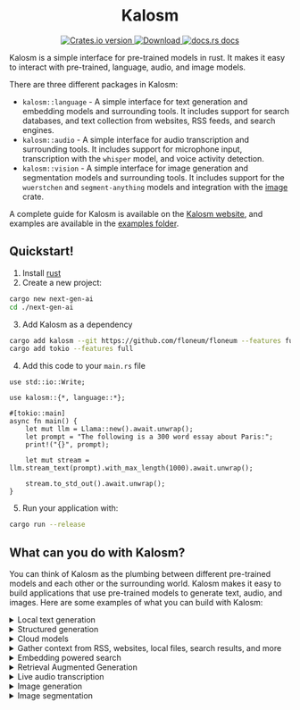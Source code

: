 <div align="center">
  <h1>Kalosm</h1>
</div>
<div align="center">
  <!-- Crates version -->
  <a href="https://crates.io/crates/kalosm">
    <img src="https://img.shields.io/crates/v/kalosm.svg?style=flat-square"
    alt="Crates.io version" />
  </a>
  <!-- Downloads -->
  <a href="https://crates.io/crates/kalosm">
    <img src="https://img.shields.io/crates/d/kalosm.svg?style=flat-square"
      alt="Download" />
  </a>
  <!-- docs -->
  <a href="https://docs.rs/kalosm">
    <img src="https://img.shields.io/badge/docs-latest-blue.svg?style=flat-square"
      alt="docs.rs docs" />
  </a>
</div>

Kalosm is a simple interface for pre-trained models in rust. It makes it easy to interact with pre-trained, language, audio, and image models.

There are three different packages in Kalosm:
- `kalosm::language` - A simple interface for text generation and embedding models and surrounding tools. It includes support for search databases, and text collection from websites, RSS feeds, and search engines.
- `kalosm::audio` - A simple interface for audio transcription and surrounding tools. It includes support for microphone input, transcription with the `whisper` model, and voice activity detection. 
- `kalosm::vision` - A simple interface for image generation and segmentation models and surrounding tools. It includes support for the `wuerstchen` and `segment-anything` models and integration with the [image](https://docs.rs/image/latest/image/) crate.

A complete guide for Kalosm is available on the [Kalosm website](https://floneum.com/kalosm/), and examples are available in the [examples folder](https://github.com/floneum/floneum/tree/main/interfaces/kalosm/examples).

## Quickstart!

1) Install [rust](https://rustup.rs/)
2) Create a new project:
```sh
cargo new next-gen-ai
cd ./next-gen-ai
```
3) Add Kalosm as a dependency
```sh
cargo add kalosm --git https://github.com/floneum/floneum --features full
cargo add tokio --features full
```
4) Add this code to your `main.rs` file
```rust, no_run
use std::io::Write;

use kalosm::{*, language::*};

#[tokio::main]
async fn main() {
    let mut llm = Llama::new().await.unwrap();
    let prompt = "The following is a 300 word essay about Paris:";
    print!("{}", prompt);

    let mut stream = llm.stream_text(prompt).with_max_length(1000).await.unwrap();

    stream.to_std_out().await.unwrap();
}
```
5) Run your application with:
```sh
cargo run --release
```

## What can you do with Kalosm?

You can think of Kalosm as the plumbing between different pre-trained models and each other or the surrounding world. Kalosm makes it easy to build applications that use pre-trained models to generate text, audio, and images. Here are some examples of what you can build with Kalosm:

<details>
<summary>Local text generation</summary>

The simplest way to get started with Kalosm language is to pull in one of the local large language models and use it to generate text. Kalosm supports a streaming API that allows you to generate text in real time without blocking your main thread:

```rust, no_run
use kalosm::language::*;

#[tokio::main]
async fn main() -> Result<(), Box<dyn std::error::Error>> {
    let mut llm = Llama::phi_3().await.unwrap();
    let prompt = "The following is a 300 word essay about why the capital of France is Paris:";
    print!("{}", prompt);

    let mut stream = llm.stream_text(prompt).with_max_length(1000).await.unwrap();

    stream.to_std_out().await.unwrap();

    Ok(())
}
```

</details>

<details>
<summary>Structured generation</summary>

Natural language generation is interesting, but the more interesting aspect of text is as a universal data format. You can encode any kind of data into text with a format like json. Kalosm lets you use LLMs with structured generation to create arbitrary types from natural language inputs:

```rust, no_run
use kalosm::language::*;

// First, derive an efficient parser for your structured data
#[derive(Parse, Clone, Debug)]
enum Class {
    Thing,
    Person,
    Animal,
}

#[derive(Parse, Clone, Debug)]
struct Response {
    classification: Class,
}

#[tokio::main]
async fn main() {
    // Then set up a task with a prompt and constraints
    let llm = Llama::new_chat().await.unwrap();
    let task = Task::builder("You classify the user's message as about a person, animal or thing in a JSON format")
        .with_constraints(Response::new_parser())
        .build();

    // Finally, run the task
    let response = task.run("The Kalosm library lets you create structured data from natural language inputs", &llm).await.unwrap();
    println!("{:?}", response);
}
```

</details>

<details>
<summary>Cloud models</summary>

Kalosm also supports cloud models like GPT4 with the same streaming API:

```rust, no_run
// You must set the environment variable OPENAI_API_KEY (https://platform.openai.com/account/api-keys) to run this example.
use kalosm::language::*; 

#[tokio::main]
async fn main() -> Result<(), Box<dyn std::error::Error>> {
    let mut llm = Gpt3_5::default();
    let prompt = "The following is a 300 word essay about why the capital of France is Paris:";
    print!("{}", prompt);

    let mut stream = llm.stream_text(prompt).with_max_length(300).await.unwrap();

    stream.to_std_out().await.unwrap();

    Ok(())
}
```

</details>

<details>
<summary>Gather context from RSS, websites, local files, search results, and more</summary>

Kalosm makes it easy to collect text data from a variety of sources. For example, you can use Kalosm to collect text from a local folder of documents, an RSS stream, a website, or a search engine:

```rust, no_run
use kalosm::language::*;
use std::convert::TryFrom;
use std::path::PathBuf;

#[tokio::main]
async fn main() -> Result<(), Box<dyn std::error::Error>> {
    // Read an RSS stream
    let nyt = RssFeed::new(Url::parse("https://rss.nytimes.com/services/xml/rss/nyt/US.xml").unwrap());
    // Read a local folder of documents
    let mut documents = DocumentFolder::try_from(PathBuf::from("./documents")).unwrap();
    // Read a website (either from the raw HTML or inside of a headless browser)
    let page = Page::new(Url::parse("https://www.nytimes.com/live/2023/09/21/world/zelensky-russia-ukraine-news").unwrap(), BrowserMode::Static).unwrap();
    let document = page.article().await.unwrap();
    println!("Title: {}", document.title());
    println!("Body: {}", document.body());
    // Read pages from a search engine (You must have the SERPER_API_KEY environment variable set to run this example)
    let query = "What is the capital of France?";
    let api_key = std::env::var("SERPER_API_KEY").unwrap();
    let search_query = SearchQuery::new(query, &api_key, 5);
    let documents = search_query.into_documents().await.unwrap();
    let mut text = String::new();
    for document in documents {
        for word in document.body().split(' ').take(300) {
            text.push_str(word);
            text.push(' ');
        }
        text.push('\n');
    }
    println!("{}", text);

    Ok(())
}
```

</details>


<details>
<summary>Embedding powered search</summary>

Once you have your data, Kalosm includes tools to create embedding-powered search indexes. Embedding-based search lets you find documents that are semantically similar to a specific word or phrase even if no words are an exact match:

```rust, no_run
use kalosm::language::*;
use surrealdb::{engine::local::SurrealKv, Surreal};

#[tokio::main]
async fn main() {
    // Create database connection
    let db = Surreal::new::<SurrealKv>(std::env::temp_dir().join("temp.db")).await.unwrap();

    // Select a specific namespace / database
    db.use_ns("search").use_db("documents").await.unwrap();

    // Create a table in the surreal database to store the embeddings
    let document_table = db
        .document_table_builder("documents")
        .build::<Document>()
        .await
        .unwrap();

    // Add documents to the database
    document_table.add_context(DocumentFolder::new("./documents").unwrap()).await.unwrap();

    loop {
        // Get the user's question
        let user_question = prompt_input("Query: ").unwrap();

        let nearest_5 = document_table
            .search(&user_question)
            .with_results(5)
            .await
            .unwrap();

        println!("{:?}", nearest_5);
    }
}
```

</details>

<details>
<summary>Retrieval Augmented Generation</summary>

A large part of making modern LLMs performant is curating the context the models have access to. Retrieval Augmented Generation (or RAG) helps you do this by inserting context into the prompt based on a search query. For example, you can Kalosm to create a chatbot that uses context from local documents to answer questions:

```rust, no_run
use kalosm::language::*;
use surrealdb::{engine::local::SurrealKv, Surreal};

#[tokio::main]
async fn main() -> Result<()> {
    let exists = std::path::Path::new("./db").exists();

    // Create database connection
    let db = Surreal::new::<SurrealKv>("./db/temp.db").await?;

    // Select a specific namespace / database
    db.use_ns("test").use_db("test").await?;

    // Create a table in the surreal database to store the embeddings
    let document_table = db
        .document_table_builder("documents")
        .at("./db/embeddings.db")
        .build::<Document>()
        .await?;

    // If the database is new, add documents to it
    if !exists {
        std::fs::create_dir_all("documents")?;
        let context = [
            "https://floneum.com/kalosm/docs",
            "https://floneum.com/kalosm/docs/guides/retrieval_augmented_generation",
        ]
        .iter()
        .map(|url| Url::parse(url).unwrap());

        document_table.add_context(context).await?;
    }

    // Create a llama chat model
    let model = Llama::new_chat().await?;
    let mut chat = Chat::builder(model).with_system_prompt("The assistant help answer questions based on the context given by the user. The model knows that the information the user gives it is always true.").build();

    loop {
        // Ask the user for a question
        let user_question = prompt_input("\n> ")?;

        // Search for relevant context in the document engine
        let context = document_table
            .search(&user_question)
            .with_results(1)
            .await?
            .into_iter()
            .map(|document| {
                format!(
                    "Title: {}\nBody: {}\n",
                    document.record.title(),
                    document.record.body()
                )
            })
            .collect::<Vec<_>>()
            .join("\n");

        // Format a prompt with the question and context
        let prompt = format!(
            "{context}\n{user_question}"
        );

        // Display the prompt to the user for debugging purposes
        println!("{}", prompt);

        // And finally, respond to the user
        let mut output_stream = chat.add_message(prompt);
        print!("Bot: ");
        output_stream.to_std_out().await?;
    }
}
```

</details>


<details>
<summary>Live audio transcription</summary>

Kalosm makes it easy to build up context about the world around your application. 

```rust, no_run
use kalosm::sound::*;

#[tokio::main]
async fn main() -> Result<(), anyhow::Error> {
    // Create a new whisper model
    let model = Whisper::new().await?;

    // Stream audio from the microphone
    let mic = MicInput::default();
    let stream = mic.stream().unwrap();

    // The audio into chunks based on voice activity and then transcribe those chunks
    // The model will transcribe chunks of speech that are separated by silence
    let mut text_stream = stream.transcribe(model);

    // Finally, print the text to the console
    text_stream.to_std_out().await.unwrap();

    Ok(())
}
```

</details>


<details>
<summary>Image generation</summary>

In addition to language, audio, and embedding models, Kalosm also supports image generation. For example, you can use Kalosm to generate images from text:

```rust, no_run
use kalosm::vision::*;

#[tokio::main]
async fn main() {
    let model = Wuerstchen::new().await.unwrap();
    let settings = WuerstchenInferenceSettings::new(
        "a cute cat with a hat in a room covered with fur with incredible detail",
    );
    if let Ok(mut images) = model.run(settings) {
        while let Some(image) = images.next().await {
            if let Some(buf) = image.generated_image() {
                buf.save(&format!("{}.png",image.sample_num())).unwrap();
            }
        }
    }
}
```

</details>

<details>
<summary>Image segmentation</summary>

Kalosm also supports image segmentation with the segment-anything model:

```rust, no_run
use kalosm::vision::*;

#[tokio::main]
async fn main() {
    let model = SegmentAnything::builder().build().unwrap();
    let image = image::open("examples/landscape.jpg").unwrap();
    let images = model.segment_everything(image).unwrap();
    for (i, img) in images.iter().enumerate() {
        img.save(&format!("{}.png", i)).unwrap();
    }
}
```

</details>
